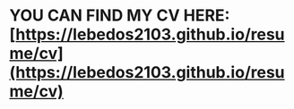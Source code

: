 # YOU CAN FIND MY CV HERE: [https://lebedos2103.github.io/resume/cv](https://lebedos2103.github.io/resume/cv)

